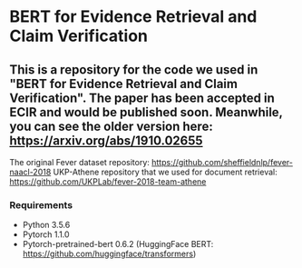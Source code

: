 # BERT for Evidence Retrieval and Claim Verification

## This is a repository for the code we used in "BERT for Evidence Retrieval and Claim Verification". The paper has been accepted in ECIR and would be published soon. Meanwhile, you can see the older version here: https://arxiv.org/abs/1910.02655

The original Fever dataset repository: https://github.com/sheffieldnlp/fever-naacl-2018
UKP-Athene repository that we used for document retrieval: https://github.com/UKPLab/fever-2018-team-athene

### Requirements
* Python 3.5.6
* Pytorch 1.1.0
* Pytorch-pretrained-bert  0.6.2 (HuggingFace BERT: https://github.com/huggingface/transformers)
